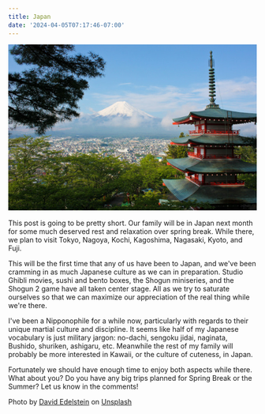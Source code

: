 ```yaml
---
title: Japan
date: '2024-04-05T07:17:46-07:00'
---
```

![Mount Fuji](/assets/images/japan.jpg)

This post is going to be pretty short.  Our family will be in Japan next month for some much deserved rest and relaxation over spring break.  While there, we plan to visit Tokyo, Nagoya, Kochi, Kagoshima, Nagasaki, Kyoto, and Fuji.  

This will be the first time that any of us have been to Japan, and we've been cramming in as much Japanese culture as we can in preparation.  Studio Ghibli movies, sushi and bento boxes, the Shogun miniseries, and the Shogun 2 game have all taken center stage.  All as we try to saturate ourselves so that we can maximize our appreciation of the real thing while we're there.

I've been a Nipponophile for a while now, particularly with regards to their unique martial culture and discipline.  It seems like half of my Japanese vocabulary is just military jargon: no-dachi, sengoku jidai, naginata, Bushido, shuriken, ashigaru, etc. Meanwhile the rest of my family will probably be more interested in Kawaii, or the culture of cuteness, in Japan.

Fortunately we should have enough time to enjoy both aspects while there.  What about you?  Do you have any big trips planned for Spring Break or the Summer?  Let us know in the comments!

Photo by <a href="https://unsplash.com/@jlhopes?utm_content=creditCopyText&utm_medium=referral&utm_source=unsplash">David Edelstein</a> on <a href="https://unsplash.com/photos/mount-fuji-japan-N4DbvTUDikw?utm_content=creditCopyText&utm_medium=referral&utm_source=unsplash">Unsplash</a>
